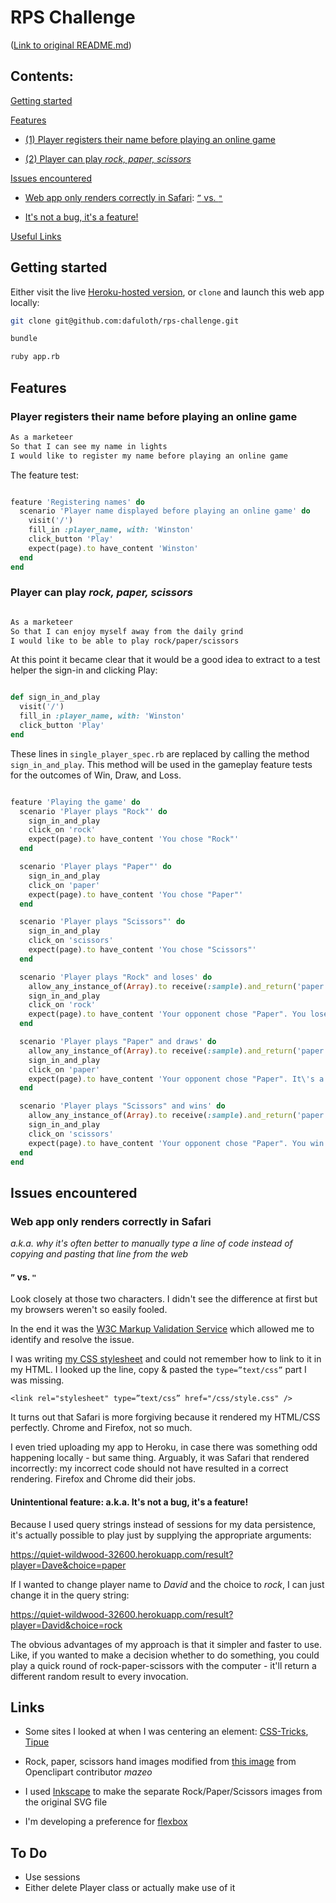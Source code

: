 # RPS Challenge

([Link to original README.md](/original-README.md))

## Contents:
[Getting started](#getting-started)

[Features](#features)

- [(1) Player registers their name before playing an online game](#player-registers-their-name-before-playing-an-online-game)

- [(2) Player can play *rock, paper, scissors*](#player-can-play-rock-paper-scissors)

[Issues encountered](#issues-encountered)

- [Web app only renders correctly in Safari](#web-app-only-renders-correctly-in-safari): 
[`”` vs. `"`](#-vs-)

- [It's not a bug, it's a feature!](#unintentional-feature-aka-its-not-a-bug-its-a-feature)

[Useful Links](#links)

## Getting started

Either visit the live [Heroku-hosted version](https://quiet-wildwood-32600.herokuapp.com/), or `clone` and launch this web app locally:

```sh
git clone git@github.com:dafuloth/rps-challenge.git

bundle

ruby app.rb

```

## Features

### Player registers their name before playing an online game

```sh
As a marketeer
So that I can see my name in lights
I would like to register my name before playing an online game

```

The feature test:

```ruby

feature 'Registering names' do
  scenario 'Player name displayed before playing an online game' do
    visit('/')
    fill_in :player_name, with: 'Winston'
    click_button 'Play'
    expect(page).to have_content 'Winston'
  end
end

```

### Player can play *rock, paper, scissors*

```sh

As a marketeer
So that I can enjoy myself away from the daily grind
I would like to be able to play rock/paper/scissors

```
At this point it became clear that it would be a good idea to extract to a test helper the sign-in and clicking Play:

```ruby

def sign_in_and_play
  visit('/')
  fill_in :player_name, with: 'Winston'
  click_button 'Play'
end

```

These lines in `single_player_spec.rb` are replaced by calling the method `sign_in_and_play`. This method will be used in the gameplay feature tests for the outcomes of Win, Draw, and Loss.

```ruby

feature 'Playing the game' do
  scenario 'Player plays "Rock"' do
    sign_in_and_play
    click_on 'rock'
    expect(page).to have_content 'You chose "Rock"'
  end  

  scenario 'Player plays "Paper"' do
    sign_in_and_play
    click_on 'paper'
    expect(page).to have_content 'You chose "Paper"'
  end

  scenario 'Player plays "Scissors"' do
    sign_in_and_play
    click_on 'scissors'
    expect(page).to have_content 'You chose "Scissors"'
  end  

  scenario 'Player plays "Rock" and loses' do
    allow_any_instance_of(Array).to receive(:sample).and_return('paper')
    sign_in_and_play
    click_on 'rock'
    expect(page).to have_content 'Your opponent chose "Paper". You lose.'
  end

  scenario 'Player plays "Paper" and draws' do
    allow_any_instance_of(Array).to receive(:sample).and_return('paper')
    sign_in_and_play
    click_on 'paper'
    expect(page).to have_content 'Your opponent chose "Paper". It\'s a draw.'
  end

  scenario 'Player plays "Scissors" and wins' do
    allow_any_instance_of(Array).to receive(:sample).and_return('paper')
    sign_in_and_play
    click_on 'scissors'
    expect(page).to have_content 'Your opponent chose "Paper". You win!'
  end  
end


```


## Issues encountered

### Web app only renders correctly in Safari

_a.k.a. why it's often better to manually type a line of code instead of copying and pasting that line from the web_

#### `”` vs. `"`

Look closely at those two characters. I didn't see the difference at first but my browsers weren't so easily fooled.

In the end it was the [W3C Markup Validation Service](https://validator.w3.org) which allowed me to identify and resolve the issue.

I was writing [my CSS stylesheet](/public/css/styles.css) and could not remember how to link to it in my HTML. I looked up the line, copy & pasted the `type=”text/css”` part I was missing.

`<link rel="stylesheet" type=”text/css” href="/css/style.css" />`

It turns out that Safari is more forgiving because it rendered my HTML/CSS perfectly. Chrome and Firefox, not so much.

I even tried uploading my app to Heroku, in case there was something odd happening locally - but same thing. Arguably, it was Safari that rendered incorrectly: my incorrect code should not have resulted in a correct rendering. Firefox and Chrome did their jobs.

#### Unintentional feature: a.k.a. It's not a bug, it's a feature!
Because I used query strings instead of sessions for my data persistence, it's actually possible to play just by supplying the appropriate arguments:

https://quiet-wildwood-32600.herokuapp.com/result?player=Dave&choice=paper

If I wanted to change player name to _David_ and the choice to _rock_, I can just change it in the query string:

https://quiet-wildwood-32600.herokuapp.com/result?player=David&choice=rock

The obvious advantages of my approach is that it simpler and faster to use. Like, if you wanted to make a decision whether to do something, you could play a quick round of rock-paper-scissors with the computer - it'll return a different random result to every invocation.

## Links

- Some sites I looked at when I was centering an element: [CSS-Tricks](https://css-tricks.com/centering-css-complete-guide/), [Tipue](http://www.tipue.com/blog/center-a-div/)

- Rock, paper, scissors hand images modified from [this image](https://openclipart.org/detail/63805/rock-scissors-paper) from Openclipart contributor _mazeo_

- I used [Inkscape](https://inkscape.org/) to make the separate Rock/Paper/Scissors images from the original SVG file

- I'm developing a preference for [flexbox](https://css-tricks.com/snippets/css/a-guide-to-flexbox/)

## To Do

- Use sessions
- Either delete Player class or actually make use of it
